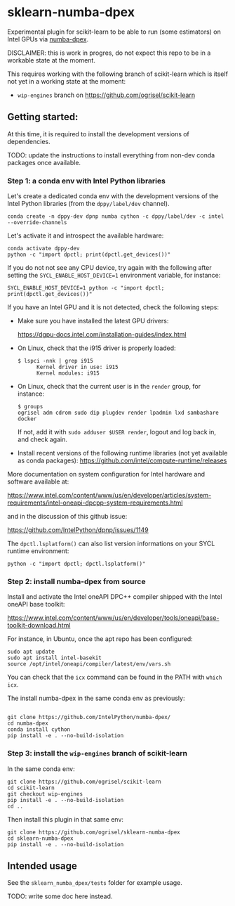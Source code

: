 # sklearn-numba-dpex

Experimental plugin for scikit-learn to be able to run (some estimators) on
Intel GPUs via [numba-dpex](https://github.com/IntelPython/numba-dpex).

DISCLAIMER: this is work in progres, do not expect this repo to be in a
workable state at the moment.

This requires working with the following branch of scikit-learn which is itself
not yet in a working state at the moment:

- `wip-engines` branch on https://github.com/ogrisel/scikit-learn 

## Getting started:

At this time, it is required to install the development versions of
dependencies.

TODO: update the instructions to install everything from non-dev conda packages
once available.

### Step 1: a conda env with Intel Python libraries

Let's create a dedicated conda env with the development versions
of the Intel Python libraries (from the `dppy/label/dev` channel).

```
conda create -n dppy-dev dpnp numba cython -c dppy/label/dev -c intel --override-channels
```

Let's activate it and introspect the available hardware:

```
conda activate dppy-dev
python -c "import dpctl; print(dpctl.get_devices())"
```

If you do not not see any CPU device, try again with the following after
setting the `SYCL_ENABLE_HOST_DEVICE=1` environment variable, for instance:

```
SYCL_ENABLE_HOST_DEVICE=1 python -c "import dpctl; print(dpctl.get_devices())"
```

If you have an Intel GPU and it is not detected, check the
following steps:

- Make sure you have installed the latest GPU drivers:

  https://dgpu-docs.intel.com/installation-guides/index.html

- On Linux, check that the i915 driver is properly loaded:

  ```
  $ lspci -nnk | grep i915
        Kernel driver in use: i915
        Kernel modules: i915
  ```

- On Linux, check that the current user is in the `render` group, for instance:

  ```
  $ groups
  ogrisel adm cdrom sudo dip plugdev render lpadmin lxd sambashare docker
  ```

  If not, add it with `sudo adduser $USER render`, logout and log back in, and check
  again.

- Install recent versions of the following runtime libraries (not yet available
  as conda packages): https://github.com/intel/compute-runtime/releases

More documentation on system configuration for Intel hardware and software available at:

https://www.intel.com/content/www/us/en/developer/articles/system-requirements/intel-oneapi-dpcpp-system-requirements.html

and in the discussion of this github issue:

https://github.com/IntelPython/dpnp/issues/1149


The `dpctl.lsplatform()` can also list version informations on your SYCL
runtime environment:

```
python -c "import dpctl; dpctl.lsplatform()"
```


### Step 2: install numba-dpex from source

Install and activate the Intel oneAPI DPC++ compiler shipped with the Intel oneAPI base toolkit:

https://www.intel.com/content/www/us/en/developer/tools/oneapi/base-toolkit-download.html

For instance, in Ubuntu, once the apt repo has been configured:

```
sudo apt update
sudo apt install intel-basekit
source /opt/intel/oneapi/compiler/latest/env/vars.sh
```

You can check that the `icx` command can be found in the PATH with `which icx`.

The install numba-dpex in the same conda env as previously:

```

git clone https://github.com/IntelPython/numba-dpex/
cd numba-dpex
conda install cython
pip install -e . --no-build-isolation
```

### Step 3: install the `wip-engines` branch of scikit-learn

In the same conda env:

```
git clone https://github.com/ogrisel/scikit-learn
cd scikit-learn
git checkout wip-engines
pip install -e . --no-build-isolation
cd ..
```

Then install this plugin in that same env:

```
git clone https://github.com/ogrisel/sklearn-numba-dpex
cd sklearn-numba-dpex
pip install -e . --no-build-isolation
```

## Intended usage

See the `sklearn_numba_dpex/tests` folder for example usage.

TODO: write some doc here instead.
